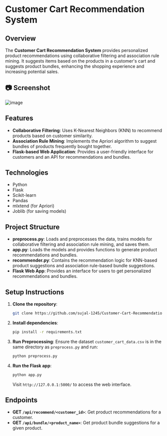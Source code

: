 # Customer Cart Recommendation System

## Overview
The **Customer Cart Recommendation System** provides personalized product recommendations using collaborative filtering and association rule mining. It suggests items based on the products in a customer's cart and suggests product bundles, enhancing the shopping experience and increasing potential sales.

## 📷 Screenshot
![image](https://github.com/user-attachments/assets/c3cbcb2e-3ad6-42ef-a733-2a4457fac3cd)


## Features
- **Collaborative Filtering**: Uses K-Nearest Neighbors (KNN) to recommend products based on customer similarity.
- **Association Rule Mining**: Implements the Apriori algorithm to suggest bundles of products frequently bought together.
- **Flask-based Web Application**: Provides a user-friendly interface for customers and an API for recommendations and bundles.

## Technologies
- Python
- Flask
- Scikit-learn
- Pandas
- mlxtend (for Apriori)
- Joblib (for saving models)

## Project Structure
- **preprocess.py**: Loads and preprocesses the data, trains models for collaborative filtering and association rule mining, and saves them.
- **app.py**: Loads the models and provides functions to generate product recommendations and bundles.
- **recommender.py**: Contains the recommendation logic for KNN-based product suggestions and association rule-based bundle suggestions.
- **Flask Web App**: Provides an interface for users to get personalized recommendations and bundles.

## Setup Instructions
1. **Clone the repository**:
    ```bash
    git clone https://github.com/sujal-1245/Customer-Cart-Recommendation-System.git
    ```

2. **Install dependencies**:
    ```bash
    pip install -r requirements.txt
    ```

3. **Run Preprocessing**:
    Ensure the dataset `customer_cart_data.csv` is in the same directory as `preprocess.py` and run:
    ```bash
    python preprocess.py
    ```

4. **Run the Flask app**:
    ```bash
    python app.py
    ```
    Visit `http://127.0.0.1:5000/` to access the web interface.

## Endpoints
- **GET `/api/recommend/<customer_id>`**: Get product recommendations for a customer.
- **GET `/api/bundle/<product_name>`**: Get product bundle suggestions for a given product.

